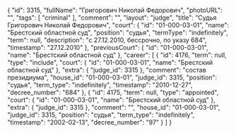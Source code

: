 {
    "id": 3315,
    "fullName": "Григорович Николай Федорович",
    "photoURL": "",
    "tags": [
        "criminal"
    ],
    "comment": "",
    "layout": "judge",
    "title": "Судья Григорович Николай Федорович",
    "court": {
        "id": "01-000-03-01",
        "name": "Брестский областной суд",
        "position": "судья",
        "termType": "indefinitely",
        "term": null,
        "description": "c 27.12.2010, бессрочно, по указу 684",
        "timestamp": "27.12.2010"
    },
    "previousCourt": {
        "id": "01-000-03-01",
        "name": "Брестский областной суд"
    },
    "career": [
        {
            "id": 4176,
            "term": null,
            "type": "include",
            "court": {
                "id": "01-000-03-01",
                "name": "Брестский областной суд"
            },
            "extra": {
                "judge_id": 3315
            },
            "comment": "состав президиума",
            "house_id": "01-000-03-01",
            "judge_id": 3315,
            "position": "судья",
            "term_type": "indefinitely",
            "timestamp": "2010-12-27",
            "decree_number": "684"
        },
        {
            "id": 4175,
            "term": null,
            "type": "appointed",
            "court": {
                "id": "01-000-03-01",
                "name": "Брестский областной суд"
            },
            "extra": {
                "judge_id": 3315
            },
            "comment": "",
            "house_id": "01-000-03-01",
            "judge_id": 3315,
            "position": "судья",
            "term_type": "indefinitely",
            "timestamp": "2002-02-13",
            "decree_number": "97"
        }
    ]
}
